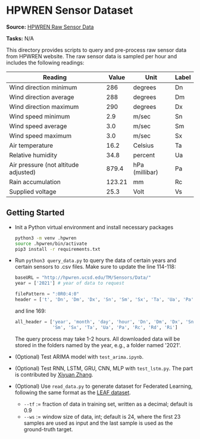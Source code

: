 # HPWREN Sensor Dataset

**Source:** [HPWREN Raw Sensor Data](http://hpwren.ucsd.edu/TM/Sensors/Data/)

**Tasks:** N/A

This directory provides scripts to query and pre-process raw sensor data from HPWREN website. The raw sensor data is sampled per hour and includes the following readings:

| Reading                              | Value  | Unit           | Label |
| ------------------------------------ | ------ | -------------- | ----- |
| Wind direction minimum               | 286    | degrees        | Dn    |
| Wind direction average               | 288    | degrees        | Dm    |
| Wind direction maximum               | 290    | degrees        | Dx    |
| Wind speed minimum                   | 2.9    | m/sec          | Sn    |
| Wind speed average                   | 3.0    | m/sec          | Sm    |
| Wind speed maximum                   | 3.0    | m/sec          | Sx    |
| Air temperature                      | 16.2   | Celsius        | Ta    |
| Relative humidity                    | 34.8   | percent        | Ua    |
| Air pressure (not altitude adjusted) | 879.4  | hPa (millibar) | Pa    |
| Rain accumulation                    | 123.21 | mm             | Rc    |
| Supplied voltage                     | 25.3   | Volt           | Vs    |

## Getting Started

* Init a Python virtual environment and install necessary packages

  ```bash
  python3 -m venv .hpwren
  source .hpwren/bin/activate
  pip3 install -r requirements.txt
  ```

* Run `python3 query_data.py` to query the data of certain years and certain sensors to .csv files.
  Make sure to update the line 114-118:

  ```python
  baseURL = "http://hpwren.ucsd.edu/TM/Sensors/Data/"
  year = ['2021'] # year of data to request
  
  filePattern = ":0R0:4:0"
  header = ['t', 'Dn', 'Dm', 'Dx', 'Sn', 'Sm', 'Sx', 'Ta', 'Ua', 'Pa', 'Rc', 'Rd', 'Ri'] # type of sensor readings to request
  ```

  and line 169:

  ```python
  all_header = ['year', 'month', 'day', 'hour', 'Dn', 'Dm', 'Dx', 'Sn',
                'Sm', 'Sx', 'Ta', 'Ua', 'Pa', 'Rc', 'Rd', 'Ri']
  ```

  The query process may take 1-2 hours. All downloaded data will be stored in the folders named by the year, e.g., a folder named '2021'.

* (Optional) Test ARIMA model with `test_arima.ipynb`.

* (Optional) Test RNN, LSTM, GRU, CNN, MLP with `test_lstm.py`. The part is contributed by [Xiyuan Zhang](https://xiyuanzh.github.io/).

* (Optional) Use `read_data.py` to generate dataset for Federated Learning, following the same format as the [LEAF dataset](https://leaf.cmu.edu/).

  * `--tf` := fraction of data in training set, written as a decimal; default is 0.9
  * `--ws` := window size of data, int; default is 24, where the first 23 samples are used as input and the last sample is used as the ground-truth target.